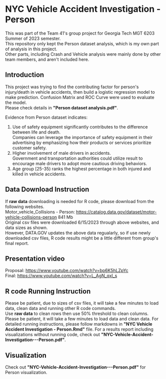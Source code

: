 # NYC Vehicle Accident Investigation - Person
This was part of the Team 41's group project for Georgia Tech MGT 6203 Summer of 2023 semester.   
This repository only kept the Person dataset analysis, which is my own part of analysis in this project.   
Other parts, including Crash and Vehicle analysis were mainly done by other team members, and aren't included here. 

## Introduction
This project was trying to find the contributing factor for person's injury/death in vehicle accidents, then build a logistic regression model to make prediction. Confusion Matrix and ROC Curve were used to evaluate the model.  
Please check details in **"Person dataset analysis.pdf"**. 

Evidence from Person dataset indicates:   
1) Use of safety equipment significantly contributes to the difference between life and death.   
   Companies can leverage the importance of safety equipment in their advertising by emphasizing how their products or services prioritize customer safety.  
2) Higher involvement of male drivers in accidents.  
   Government and transportation authorities could utilize result to encourage male drivers to adopt more cautious driving behaviors.  
3) Age group [25-35) ranks the highest percentage in both injured and killed in vehicle accidents.

## Data Download Instruction    
If **raw data** downloading is needed for R code, please download from the following websites.     
Motor_vehicle_Collisions - Person: https://catalog.data.gov/dataset/motor-vehicle-collisions-person    841 Mb    
Original csv files were downloaded 6/15/2023 through above websites, and data sizes as shown.    
However, DATA.GOV updates the above data regualarly, so if use newly downloaded csv files, R code results might be a little different from group's final report.     

## Presentation video
Proposal: https://www.youtube.com/watch?v=bp6K5hLZpYc    
Final: https://www.youtube.com/watch?v=L_AgN_qxl_s

## R code Running Instruction
Please be patient, due to sizes of csv files, it will take a few minutes to load data, clean data and running other R code commands.    
Use **raw data** to clean rows then use 50% threshold to clean columns. Please be patient, it will take a few minutes to load data and clean data. 
For detailed running instructions, please follow markdowns in **"NYC Vehicle Accident Investigation - Person.Rmd"** file. For a results report including visualizations without running code, check out **"NYC-Vehicle-Accident-Investigation---Person.pdf"**.  
  
## Visualization
Check out **"NYC-Vehicle-Accident-Investigation---Person.pdf"** for Person visualization.
